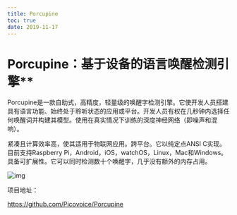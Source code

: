 ```yaml
---
title: Porcupine
toc: true
date: 2019-11-17
---
```

# Porcupine：基于设备的语言唤醒检测引擎**

Porcupine是一款自助式，高精度，轻量级的唤醒字检测引擎。它使开发人员搭建具有语言功能、始终处于聆听状态的应用或平台。开发人员有权在几秒钟内选择任何唤醒词并构建其模型。使用在真实情况下训练的深度神经网络（即噪声和混响）。



紧凑且计算效率高，使其适用于物联网应用。跨平台。它以纯定点ANSI C实现。目前支持Raspberry Pi，Android，iOS，watchOS，Linux，Mac和Windows。具备可扩展性。它可以同时检测数十个唤醒字，几乎没有额外的内存占用。



![img](https://mmbiz.qpic.cn/mmbiz_png/ldSjzkNDxlnyABkicKXelU1B4YCibdWJwAic4koyS9nibDWZhqicaQNUUdJPgr2KS0a3lvJicQsts9zF3dJlkAW6oY9A/640?wx_fmt=png&tp=webp&wxfrom=5&wx_lazy=1&wx_co=1)



项目地址：

https://github.com/Picovoice/Porcupine
